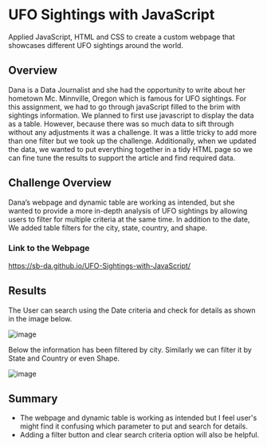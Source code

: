 # UFO Sightings with JavaScript
Applied JavaScript, HTML and CSS to create a custom webpage that showcases different UFO sightings around the world.

## Overview
Dana is a Data Journalist and she had the opportunity to write about her hometown Mc. Minnville, Oregon which is famous for UFO sightings. For this assignment, we had to go through javaScript filled to the brim with sightings information. We planned to first use javascript to display the data as a table. However, because there was so much data to sift through without any adjustments it was a challenge. It was a little tricky to add more than one filter but we took up the challenge.
Additionally, when we updated the data, we wanted to put everything together in a tidy HTML page so we can fine tune the results to support the article and find required data.

## Challenge Overview
Dana’s webpage and dynamic table are working as intended, but she wanted to provide a more in-depth analysis of UFO sightings by allowing users to filter for multiple criteria at the same time. In addition to the date, We added table filters for the city, state, country, and shape.

### Link to the Webpage 
https://sb-da.github.io/UFO-Sightings-with-JavaScript/

## Results
The User can search using the Date criteria and check for details as shown in the image below.

![image](https://user-images.githubusercontent.com/78935551/118384985-e7b69c80-b5d8-11eb-8a86-d3ce91e3c7ed.png)

Below the information has been filtered by city. Similarly we can filter it by State and Country or even Shape.

![image](https://user-images.githubusercontent.com/78935551/118420568-26a62a00-b68d-11eb-8577-cf578174edce.png)


## Summary
- The webpage and dynamic table is working as intended but I feel user's might find it confusing which parameter to put and search for details.
- Adding a filter button and clear search criteria option will also be helpful.







